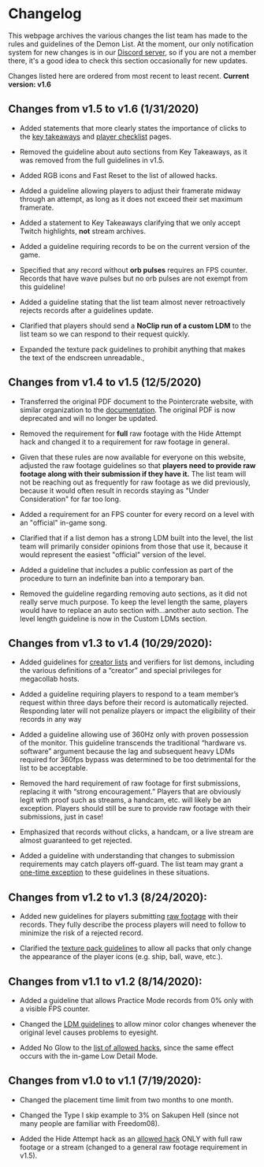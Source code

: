 <div class='panel fade js-scroll-anim' data-anim='fade'>

# Changelog

This webpage archives the various changes the list team has made to the rules and guidelines of the Demon List. At the moment, our only notification system for new changes is in our [Discord server](https://discord.gg/M7bDDQf), so if you are not a member there, it's a good idea to check this section occasionally for new updates.

Changes listed here are ordered from most recent to least recent. **Current version: v1.6**

## Changes from v1.5 to v1.6 (1/31/2020)

- Added statements that more clearly states the importance of clicks to the [key takeaways](/guidelines/index/#takeaways) and [player checklist](/guidelines/miscellaneous/#checklist) pages.

- Removed the guideline about auto sections from Key Takeaways, as it was removed from the full guidelines in v1.5.

- Added RGB icons and Fast Reset to the list of allowed hacks.

- Added a guideline allowing players to adjust their framerate midway through an attempt, as long as it does not exceed their set maximum framerate.

- Added a statement to Key Takeaways clarifying that we only accept Twitch highlights, **not** stream archives.

- Added a guideline requiring records to be on the current version of the game.

- Specified that any record without **orb pulses** requires an FPS counter. Records that have wave pulses but no orb pulses are not exempt from this guideline!

- Added a guideline stating that the list team almost never retroactively rejects records after a guidelines update.

- Clarified that players should send a **NoClip run of a custom LDM** to the list team so we can respond to their request quickly.

- Expanded the texture pack guidelines to prohibit anything that makes the text of the endscreen unreadable.,

## Changes from v1.4 to v1.5 (12/5/2020)

- Transferred the original PDF document to the Pointercrate website, with similar organization to the [documentation](/documentation). The original PDF is now deprecated and will no longer be updated.

- Removed the requirement for **full** raw footage with the Hide Attempt hack and changed it to a requirement for raw footage in general. 

- Given that these rules are now available for everyone on this website, adjusted the raw footage guidelines so that **players need to provide raw footage along with their submission if they have it.** The list team will not be reaching out as frequently for raw footage as we did previously, because it would often result in records staying as "Under Consideration" for far too long.

- Added a requirement for an FPS counter for every record on a level with an "official" in-game song. 

- Clarified that if a list demon has a strong LDM built into the level, the list team will primarily consider opinions from those that use it, because it would represent the easiest "official" version of the level.

- Added a guideline that includes a public confession as part of the procedure to turn an indefinite ban into a temporary ban.

- Removed the guideline regarding removing auto sections, as it did not really serve much purpose. To keep the level length the same, players would have to replace an auto section with...another auto section. The level length guideline is now in the Custom LDMs section.

## Changes from v1.3 to v1.4 (10/29/2020):

- Added guidelines for [creator lists](/guidelines/listplacements/#creators) and verifiers for list demons, including the various definitions of a “creator” and special privileges for megacollab hosts.

- Added a guideline requiring players to respond to a team member’s request within three days before their record is automatically rejected. Responding later will not penalize players or impact the eligibility of their records in any way

- Added a guideline allowing use of 360Hz only with proven possession of the monitor. This guideline transcends the traditional “hardware vs. software” argument because the lag and subsequent heavy LDMs required for 360fps bypass was determined to be too detrimental for the list to be acceptable.

- Removed the hard requirement of raw footage for first submissions, replacing it with “strong encouragement.” Players that are obviously legit with proof such as streams, a handcam, etc. will likely be an exception. Players should still be sure to provide raw footage with their submissions, just in case!

- Emphasized that records without clicks, a handcam, or a live stream are almost guaranteed to get rejected.

- Added a guideline with understanding that changes to submission requirements may catch players off-guard. The list team may grant a [one-time exception](/guidelines/miscellaneous/#loopholes-and-exceptions) to these guidelines in these situations.

## Changes from v1.2 to v1.3 (8/24/2020):

- Added new guidelines for players submitting [raw footage](/guidelines/rawfootage) with their records. They fully describe the process players will need to follow to minimize the risk of a rejected record.

- Clarified the [texture pack guidelines](/guidelines/lowdetailmodes/#texture-packs) to allow all packs that only change the appearance of the player icons (e.g. ship, ball, wave, etc.).

## Changes from v1.1 to v1.2 (8/14/2020):

- Added a guideline that allows Practice Mode records from 0% only with a visible FPS counter.

- Changed the [LDM guidelines](/guidelines/lowdetailmodes) to allow minor color changes whenever the original level causes problems to eyesight.

- Added No Glow to the [list of allowed hacks](/guidelines/miscellaneous/#allowed-hacks), since the same effect occurs with the in-game Low Detail Mode. 

## Changes from v1.0 to v1.1 (7/19/2020):

- Changed the placement time limit from two months to one month.

- Changed the Type I skip example to 3% on Sakupen Hell (since not many people are familiar with Freedom08).

- Added the Hide Attempt hack as an [allowed hack](/guidelines/miscellaneous/#allowed-hacks) ONLY with full raw footage or a stream (changed to a general raw footage requirement in v1.5).

</div>
